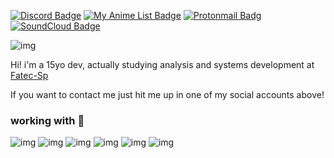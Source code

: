 [![Discord Badge](https://img.shields.io/badge/Discord-7289DA?style=for-the-badge&logo=discord&logoColor=white&color=black)](https://discord.com/users/861669776245915710)
[![My Anime List Badge](https://img.shields.io/badge/Myanimelist-2E51A2?style=for-the-badge&logo=myanimelist&logoColor=white&color=black)](https://myanimelist.net/profile/swwden)
[![Protonmail Badg](https://img.shields.io/badge/ProtonMail-8B89CC?style=for-the-badge&logo=protonmail&logoColor=white&color=black)](mailto:contatomatt@protonmail.com)
[![SoundCloud Badge](https://img.shields.io/badge/SoundCloud-FF3300?style=for-the-badge&logo=soundcloud&logoColor=white&color=black)](https://soundcloud.com/swwden)

![img](https://media3.giphy.com/headers/colorful-courier/ammr2uN8JUE3.gif)

Hi! i'm a 15yo dev, actually studying analysis and systems development at [Fatec-Sp](http://www.fatecsp.br/)

If you want to contact me just hit me up in one of my social accounts above!

### working with 💸

![img](https://img.shields.io/badge/firebase-ffca28?style=for-the-badge&logo=firebase&logoColor=white&color=black)
![img](https://img.shields.io/badge/CSS3-1572B6?style=for-the-badge&logo=css3&logoColor=white&color=black)
![img](https://img.shields.io/badge/HTML5-E34F26?style=for-the-badge&logo=html5&logoColor=white&color=black)
![img](https://img.shields.io/badge/JavaScript-323330?style=for-the-badge&logo=javascript&logoColor=white&color=black)
![img](https://img.shields.io/badge/json-5E5C5C?style=for-the-badge&logo=json&logoColor=white&color=black)
![img](https://img.shields.io/badge/Node.js-339933?style=for-the-badge&logo=nodedotjs&logoColor=white&color=black)
  
  

